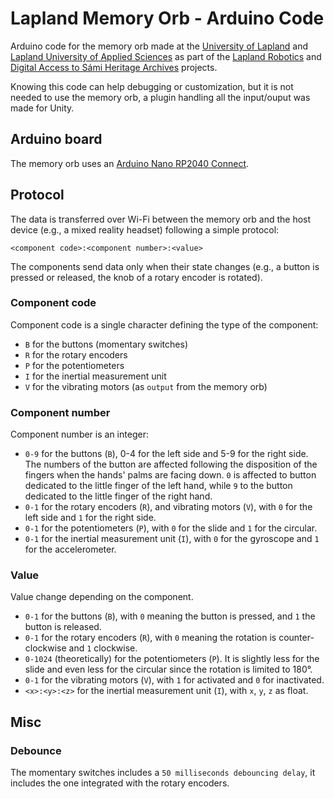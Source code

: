# Lapland Memory Orb - Arduino Code
Arduino code for the memory orb made at the [University of Lapland](https://www.ulapland.fi/EN) and [Lapland University of Applied Sciences](https://www.lapinamk.fi/en) as part of the [Lapland Robotics](https://laplandrobotics.com) and [Digital Access to Sámi Heritage Archives](https://digisamiarchives.com) projects.

Knowing this code can help debugging or customization, but it is not needed to use the memory orb, a plugin handling all the input/ouput was made for Unity.

## Arduino board
The memory orb uses an [Arduino Nano RP2040 Connect](https://docs.arduino.cc/hardware/nano-rp2040-connect).

## Protocol
The data is transferred over Wi-Fi between the memory orb and the host device (e.g., a mixed reality headset) following a simple protocol:
```
<component code>:<component number>:<value>
```
The components send data only when their state changes (e.g., a button is pressed or released, the knob of a rotary encoder is rotated).

### Component code
Component code is a single character defining the type of the component:
* `B` for the buttons (momentary switches)
* `R` for the rotary encoders
* `P` for the potentiometers
* `I` for the inertial measurement unit
* `V` for the vibrating motors (as `output` from the memory orb)

### Component number
Component number is an integer:
* `0-9` for the buttons (`B`), 0-4 for the left side and 5-9 for the right side. The numbers of the button are affected following the disposition of the fingers when the hands' palms are facing down. `0` is affected to button dedicated to the little finger of the left hand, while `9` to the button dedicated to the little finger of the right hand.
* `0-1` for the rotary encoders (`R`), and vibrating motors (`V`), with `0` for the left side and `1` for the right side.
* `0-1` for the potentiometers (`P`), with `0` for the slide and `1` for the circular.
* `0-1` for the inertial measurement unit (`I`), with `0` for the gyroscope and `1` for the accelerometer.

### Value
Value change depending on the component.
* `0-1` for the buttons (`B`), with `0` meaning the button is pressed, and `1` the button is released.
* `0-1` for the rotary encoders (`R`), with `0` meaning the rotation is counter-clockwise and `1` clockwise.
* `0-1024` (theoretically) for the potentiometers (`P`). It is slightly less for the slide and even less for the circular since the rotation is limited to 180°.
* `0-1` for the vibrating motors (`V`), with `1` for activated and `0` for inactivated.
* `<x>:<y>:<z>` for the inertial measurement unit (`I`), with `x`, `y`, `z` as float.

## Misc
### Debounce
The momentary switches includes a `50 milliseconds debouncing delay`, it includes the one integrated with the rotary encoders.